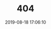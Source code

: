 ---
title: 404
date: 2019-08-18 17:06:10
type: "404"
layout: "404"
description: "你来到了没有知识的荒原 :("
---